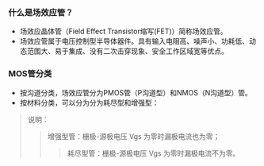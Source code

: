 ### 什么是场效应管？

- 场效应晶体管（Field Effect Transistor缩写(FET)）简称场效应管。
- 场效应管属于电压控制型半导体器件。具有输入电阻高、噪声小、功耗低、动态范围大、易于集成、没有二次击穿现象、安全工作区域宽等优点。

### MOS管分类

- 按沟道分类，场效应管分为PMOS管（P沟道型）和NMOS（N沟道型）管。
- 按材料分类，可以分为分为耗尽型和增强型：
> 说明：
> >增强型管：栅极-源极电压 Vgs 为零时漏极电流也为零；
> >>耗尽型管：栅极-源极电压 Vgs 为零时漏极电流不为零。                        
